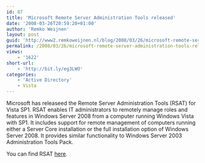 ```yaml
---
id: 87
title: 'Microsoft Remote Server Administration Tools released'
date: '2008-03-26T20:59:20+01:00'
author: 'Remko Weijnen'
layout: post
guid: 'http://www2.remkoweijnen.nl/blog/2008/03/26/microsoft-remote-server-administration-tools-released/'
permalink: /2008/03/26/microsoft-remote-server-administration-tools-released/
views:
    - '1622'
short-url:
    - 'http://bit.ly/eg3LWO'
categories:
    - 'Active Directory'
    - Vista
---
```


<span>Microsoft has releaseed the Remote Server Administration Tools (RSAT) for Vista SP1. RSAT enables IT administrators to remotely manage roles and features in Windows Server 2008 from a computer running Windows Vista with SP1. It includes support for remote management of computers running either a Server Core installation or the full installation option of Windows Server 2008. It provides similar functionality to Windows Server 2003 Administration Tools Pack.  
</span>

<span>You can find RSAT [here](http://www.microsoft.com/downloads/details.aspx?FamilyID=9ff6e897-23ce-4a36-b7fc-d52065de9960&displaylang=en&Hash=VRTY%2f0YYcPMqEkkMyfUEJnECPz2KeDzLOxlAL%2f4WRp%2bCIgHTgPfmbXfugvgmxjyUs151SXv%2fNbm22ODtTkwlbA%3d%3d).</span>
